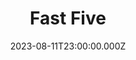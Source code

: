 ---
title: "Fast Five"
year: 2011
date: 2023-08-11T23:00:00.000Z
permalink: /almanac/movies/2023-08-12-fast-five/index.html
link: https://boxd.it/4GCANz
tmdbid: 51497
---